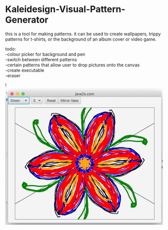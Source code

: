# Kaleidesign-Visual-Pattern-Generator
this is a tool for making patterns. it can be used to create wallpapers, trippy patterns for t-shirts, or the background of an album cover or video game.  
  
todo:  
-colour picker for background and pen  
-switch between different patterns  
-certain patterns that allow user to drop pictures onto the canvas  
-create executable  
-eraser

!![Screenshot](assets/Screen%20Shot%202023-08-16%20at%2011.57.50%20PM.png)
